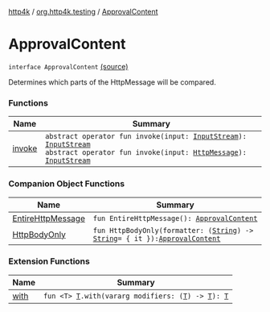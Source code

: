 [http4k](../../index.md) / [org.http4k.testing](../index.md) / [ApprovalContent](./index.md)

# ApprovalContent

`interface ApprovalContent` [(source)](https://github.com/http4k/http4k/blob/master/http4k-testing-approval/src/main/kotlin/org/http4k/testing/ApprovalContent.kt#L9)

Determines which parts of the HttpMessage will be compared.

### Functions

| Name | Summary |
|---|---|
| [invoke](invoke.md) | `abstract operator fun invoke(input: `[`InputStream`](https://docs.oracle.com/javase/9/docs/api/java/io/InputStream.html)`): `[`InputStream`](https://docs.oracle.com/javase/9/docs/api/java/io/InputStream.html)<br>`abstract operator fun invoke(input: `[`HttpMessage`](../../org.http4k.core/-http-message/index.md)`): `[`InputStream`](https://docs.oracle.com/javase/9/docs/api/java/io/InputStream.html) |

### Companion Object Functions

| Name | Summary |
|---|---|
| [EntireHttpMessage](-entire-http-message.md) | `fun EntireHttpMessage(): `[`ApprovalContent`](./index.md) |
| [HttpBodyOnly](-http-body-only.md) | `fun HttpBodyOnly(formatter: (`[`String`](https://kotlinlang.org/api/latest/jvm/stdlib/kotlin/-string/index.html)`) -> `[`String`](https://kotlinlang.org/api/latest/jvm/stdlib/kotlin/-string/index.html)` = { it }): `[`ApprovalContent`](./index.md) |

### Extension Functions

| Name | Summary |
|---|---|
| [with](../../org.http4k.core/with.md) | `fun <T> `[`T`](../../org.http4k.core/with.md#T)`.with(vararg modifiers: (`[`T`](../../org.http4k.core/with.md#T)`) -> `[`T`](../../org.http4k.core/with.md#T)`): `[`T`](../../org.http4k.core/with.md#T) |
